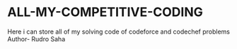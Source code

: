 # ALL-MY-COMPETITIVE-CODING
Here i can store all of my solving code of codeforce and codechef problems
<br>
Author- Rudro Saha
